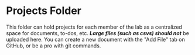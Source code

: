 # Projects Folder

This folder can hold projects for each member of the lab as a centralized space for documents, to-dos, etc. _**Large files (such as csvs) should not**_ be uploaded here. You can create a new document with the "Add File"
tab on GitHub, or be a pro with git commands. 
